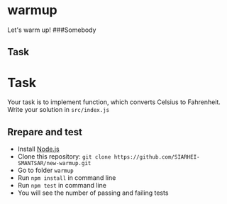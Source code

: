 # warmup
Let's warm up!
###Somebody
## Task
# Task

Your task is to implement function, which converts Celsius to Fahrenheit.
Write your solution in `src/index.js`

## Rrepare and test

- Install [Node.js](https://nodejs.org/en/)
- Clone this repository: `git clone https://github.com/SIARHEI-SMANTSAR/new-warmup.git`
- Go to folder `warmup`
- Run `npm install` in command line
- Run `npm test` in command line
- You will see the number of passing and failing tests
